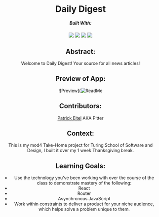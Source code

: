 <div align="center">
  
# Daily Digest

  
##### Built With:
  <img src="https://img.shields.io/badge/JavaScript-323330?style=for-the-badge&logo=javascript&logoColor=F7DF1E" /> <img src="https://img.shields.io/badge/CSS3-1572B6?style=for-the-badge&logo=css3&logoColor=white" /> <img src="https://img.shields.io/badge/HTML5-E34F26?style=for-the-badge&logo=html5&logoColor=white" />
 <img src="https://shields.io/badge/react-black?logo=react&style=for-the-badge" />

## Abstract:

Welcome to Daily Digest! Your source for all news articles!

## Preview of App:
![Preview](![ReadMe](![DailyReadMe](https://github.com/pitter3/take-home/assets/134596035/cde9ea38-8d6e-4c14-a8fa-c7f98541dc07))



## Contributors:
[Patrick Eitel](https://github.com/pitter3) AKA Pitter

## Context:
This is my mod4 Take-Home project for Turing School of Software and Design, I built it over my 1 week Thanksgiving break.

## Learning Goals:

- Use the technology you’ve been working with over the course of the class to demonstrate mastery of the following:
- React
- Router
- Asynchronous JavaScript
- Work within constraints to deliver a product for your niche audience, which helps solve a problem unique to them.

